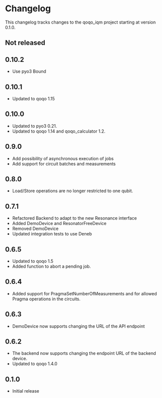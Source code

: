# Changelog

This changelog tracks changes to the qoqo_iqm project starting at version 0.1.0.

## Not released

## 0.10.2

* Use pyo3 Bound

## 0.10.1

* Updated to qoqo 1.15

## 0.10.0

* Updated to pyo3 0.21.
* Updated to qoqo 1.14 and qoqo_calculator 1.2.

## 0.9.0

* Add possibility of asynchronous execution of jobs
* Add support for circuit batches and measurements

## 0.8.0

* Load/Store operations are no longer restricted to one qubit.

## 0.7.1

* Refactored Backend to adapt to the new Resonance interface
* Added DemoDevice and ResonatorFreeDevice
* Removed DemoDevice
* Updated integration tests to use Deneb

## 0.6.5

* Updated to qoqo 1.5
* Added function to abort a pending job. 

## 0.6.4

* Added support for PragmaSetNumberOfMeasurements and for allowed Pragma operations in the circuits.

## 0.6.3

* DemoDevice now supports changing the URL of the API endpoint

## 0.6.2

* The backend now supports changing the endpoint URL of the backend device.
* Updated to qoqo 1.4.0

## 0.1.0

* Initial release
